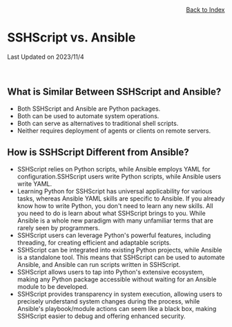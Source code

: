 # SSHScript vs. Ansible

Last Updated on 2023/11/4

<div style="text-align:right;position:relative;top:-140px"><a href="./index">Back to Index</a></div>


## What is Similar Between SSHScript and Ansible?

- Both SSHScript and Ansible are Python packages.
- Both can be used to automate system operations.
- Both can serve as alternatives to traditional shell scripts.
- Neither requires deployment of agents or clients on remote servers.

## How is SSHScript Different from Ansible?

- SSHScript relies on Python scripts, while Ansible employs YAML for configuration.SSHScript users write Python scripts, while Ansible users write YAML.
- Learning Python for SSHScript has universal applicability for various tasks, whereas Ansible YAML skills are specific to Ansible. If you already know how to write Python, you don't need to learn any new skills. All you need to do is learn about what SSHScript brings to you. While Ansible is a whole new paradigm with many unfamiliar terms that are rarely seen by programmers.
- SSHScript users can leverage Python's powerful features, including threading, for creating efficient and adaptable scripts. 
- SSHScript can be integrated into existing Python projects, while Ansible is a standalone tool. This means that SSHScript can be used to automate Ansible, and Ansible can run scripts written in SSHScript.
- SSHScript allows users to tap into Python's extensive ecosystem, making any Python package accessible without waiting for an Ansible module to be developed.
- SSHScript provides transparency in system execution, allowing users to precisely understand system changes during the process, while Ansible's playbook/module actions can seem like a black box, making SSHScript easier to debug and offering enhanced security.